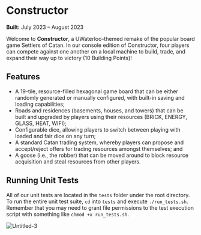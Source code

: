 # Constructor
**Built:** July 2023 – August 2023

Welcome to **Constructor**, a UWaterloo-themed remake of the popular board game Settlers of Catan. In our console edition of Constructor, four players can compete against one another on a local machine to build, trade, and expand their way up to victory (10 Building Points)!

## Features
- A 19-tile, resource-filled hexagonal game board that can be either randomly generated or manually configured, with built-in saving and loading capabilities;
- Roads and residences (basements, houses, and towers) that can be built and upgraded by players using their resources (BRICK, ENERGY, GLASS, HEAT, WIFI);
- Configurable dice, allowing players to switch between playing with loaded and fair dice on any turn;
- A standard Catan trading system, whereby players can propose and accept/reject offers for trading resources amongst themselves; and
- A goose (i.e., the robber) that can be moved around to block resource acquisition and steal resources from other players.

## Running Unit Tests
All of our unit tests are located in the `tests` folder under the root directory. To run the entire unit test suite, `cd` into `tests` and execute `./run_tests.sh`.
Remember that you may need to grant file permissions to the test execution script with something like `chmod +x run_tests.sh`.

![Untitled-3](https://github.com/TripleSteak/Constructor/assets/24597462/f3d13598-719a-4e4e-9fc0-0e6f4e5e81cc)
